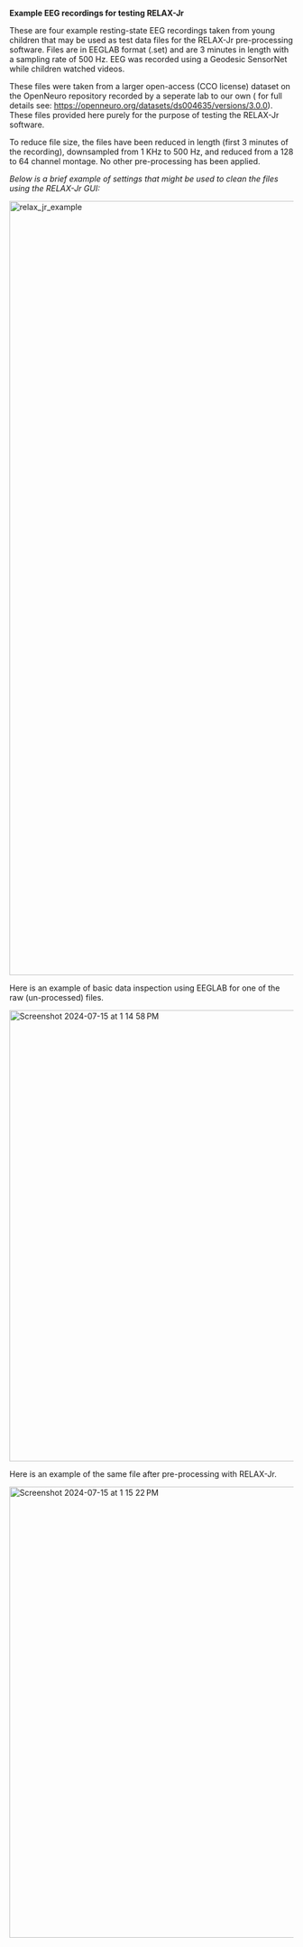 **Example EEG recordings for testing RELAX-Jr**

These are four example resting-state EEG recordings taken from young children that may be used as test data files for the RELAX-Jr pre-processing software. Files are in EEGLAB format (.set) and are 3 minutes in length with a sampling rate of 500 Hz. EEG was recorded using a Geodesic SensorNet while children watched videos. 

These files were taken from a larger open-access (CCO license) dataset on the OpenNeuro repository recorded by a seperate lab to our own ( for full details see: https://openneuro.org/datasets/ds004635/versions/3.0.0). These files provided here purely for the purpose of testing the RELAX-Jr software. 

To reduce file size, the files have been reduced in length (first 3 minutes of the recording), downsampled from 1 KHz to 500 Hz, and reduced from a 128 to 64 channel montage. No other pre-processing has been applied. 


*Below is a brief example of settings that might be used to clean the files using the RELAX-Jr GUI:*

<img width="1373" alt="relax_jr_example" src="https://github.com/user-attachments/assets/61425845-6eff-48be-8812-4d558af2cf7f">



Here is an example of basic data inspection using EEGLAB for one of the raw (un-processed) files.

<img width="800" alt="Screenshot 2024-07-15 at 1 14 58 PM" src="https://github.com/user-attachments/assets/68e19314-c175-4418-8c84-d95bc902732e">


Here is an example of the same file after pre-processing with RELAX-Jr. 

<img width="800" alt="Screenshot 2024-07-15 at 1 15 22 PM" src="https://github.com/user-attachments/assets/ba2190d7-2827-4659-946c-2efda02ba5dd">
